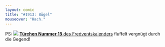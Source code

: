 ```yaml
---
layout: comic
title: "#1913: Bügel"
mouseover: "Hach."
---
```


PS:
<a href="http://www.fonflatter.de/advent10"><img src="http://www.fonflatter.de/adv10/erfindungen_s.png"></a>
<a href="http://www.fonflatter.de/advent10"><strong>Türchen Nummer 15</strong> des Fredventskalenders</a> fluffelt vergnügt durch die Gegend!
